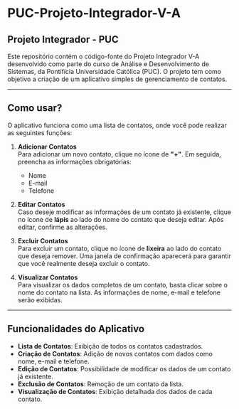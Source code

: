 # PUC-Projeto-Integrador-V-A

## Projeto Integrador - PUC

Este repositório contém o código-fonte do Projeto Integrador V-A desenvolvido como parte do curso de Análise e Desenvolvimento de Sistemas, da Pontifícia Universidade Católica (PUC). O projeto tem como objetivo a criação de um aplicativo simples de gerenciamento de contatos.

---

## Como usar?

O aplicativo funciona como uma lista de contatos, onde você pode realizar as seguintes funções:

1. **Adicionar Contatos**  
   Para adicionar um novo contato, clique no ícone de **"+"**. Em seguida, preencha as informações obrigatórias:  
   - Nome  
   - E-mail  
   - Telefone  

2. **Editar Contatos**  
   Caso deseje modificar as informações de um contato já existente, clique no ícone de **lápis** ao lado do nome do contato que deseja editar. Após editar, confirme as alterações.

3. **Excluir Contatos**  
   Para excluir um contato, clique no ícone de **lixeira** ao lado do contato que deseja remover. Uma janela de confirmação aparecerá para garantir que você realmente deseja excluir o contato.

4. **Visualizar Contatos**  
   Para visualizar os dados completos de um contato, basta clicar sobre o nome do contato na lista. As informações de nome, e-mail e telefone serão exibidas.

---

## Funcionalidades do Aplicativo

- **Lista de Contatos**: Exibição de todos os contatos cadastrados.
- **Criação de Contatos**: Adição de novos contatos com dados como nome, e-mail e telefone.
- **Edição de Contatos**: Possibilidade de modificar os dados de um contato já existente.
- **Exclusão de Contatos**: Remoção de um contato da lista.
- **Visualização de Contatos**: Exibição detalhada dos dados de cada contato.
